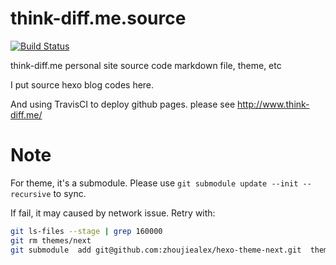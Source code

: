 # think-diff.me.source


[![Build Status](https://travis-ci.com/zhoujiealex/think-diff.me.source.svg?token=9BJg6qgmazAszMMZZ7d6&branch=master)](https://travis-ci.com/zhoujiealex/think-diff.me.source)


think-diff.me personal site source code markdown file, theme, etc

I put source hexo blog codes here.

And using TravisCI to deploy github pages. please see http://www.think-diff.me/


# Note
For theme, it's a submodule.
Please use `git submodule update --init --recursive` to sync.

If fail, it may caused by network issue. Retry with:

``` bash
git ls-files --stage | grep 160000
git rm themes/next
git submodule  add git@github.com:zhoujiealex/hexo-theme-next.git  themes/next
```

